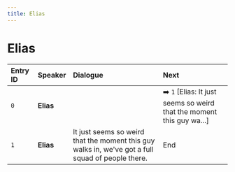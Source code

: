 ```yaml
---
title: Elias
---
```


# Elias


| Entry ID | Speaker | Dialogue | Next |
| :------- | :------ | :------- | :------------ |
| `0` | **Elias** |  | ➡️ `1` \[Elias: It just seems so weird that the moment this guy wa\.\.\.\] |
| `1` | **Elias** | It just seems so weird that the moment this guy walks in, we've got a full squad of people there\. | End |
